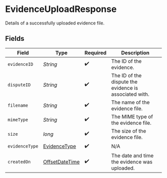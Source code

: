 # EvidenceUploadResponse

Details of a successfully uploaded evidence file.


## Fields

| Field                                                                                     | Type                                                                                      | Required                                                                                  | Description                                                                               |
| ----------------------------------------------------------------------------------------- | ----------------------------------------------------------------------------------------- | ----------------------------------------------------------------------------------------- | ----------------------------------------------------------------------------------------- |
| `evidenceID`                                                                              | *String*                                                                                  | :heavy_check_mark:                                                                        | The ID of the evidence.                                                                   |
| `disputeID`                                                                               | *String*                                                                                  | :heavy_check_mark:                                                                        | The ID of the dispute the evidence is associated with.                                    |
| `filename`                                                                                | *String*                                                                                  | :heavy_check_mark:                                                                        | The name of the evidence file.                                                            |
| `mimeType`                                                                                | *String*                                                                                  | :heavy_check_mark:                                                                        | The MIME type of the evidence file.                                                       |
| `size`                                                                                    | *long*                                                                                    | :heavy_check_mark:                                                                        | The size of the evidence file.                                                            |
| `evidenceType`                                                                            | [EvidenceType](../../models/components/EvidenceType.md)                                   | :heavy_check_mark:                                                                        | N/A                                                                                       |
| `createdOn`                                                                               | [OffsetDateTime](https://docs.oracle.com/javase/8/docs/api/java/time/OffsetDateTime.html) | :heavy_check_mark:                                                                        | The date and time the evidence was uploaded.                                              |